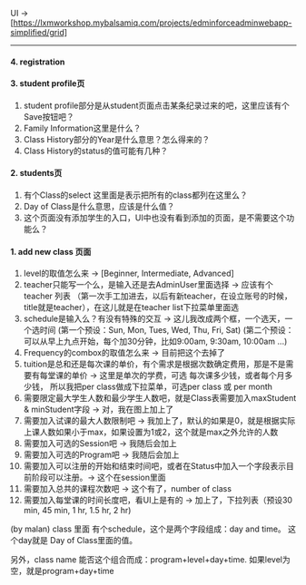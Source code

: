 UI -> [https://lxmworkshop.mybalsamiq.com/projects/edminforceadminwebapp-simplified/grid]
***

#### 4. registration


#### 3. student profile页
1. student profile部分是从student页面点击某条纪录过来的吧，这里应该有个Save按钮吧？
2. Family Information这里是什么？
3. Class History部分的Year是什么意思？怎么得来的？
4. Class History的status的值可能有几种？

#### 2. students页
1. 有个Class的select 这里面是表示把所有的class都列在这里么？
2. Day of Class是什么意思，应该是什么值？
3. 这个页面没有添加学生的入口，UI中也没有看到添加的页面，是不需要这个功能么？

#### 1. add new class 页面
1. level的取值怎么来  -> [Beginner, Intermediate, Advanced]
2. teacher只能写一个么，是输入还是去AdminUser里面选择 -> 应该有个teacher 列表 （第一次手工加进去，以后有新teacher，在设立账号的时候，title就是teacher），在这儿就是在teacher list下拉菜单里面选
3. schedule是输入么？有没有特殊的交互 -> 这儿我改成两个框，一个选天，一个选时间 (第一个预设：Sun, Mon, Tues, Wed, Thu, Fri, Sat) (第二个预设：可以从早上九点开始，每个加30分钟，比如9:00am, 9:30am, 10:00am ...)
4. Frequency的combox的取值怎么来 -> 目前把这个去掉了
5. tuition是总和还是每次课的单价，有个需求是根据次数确定费用，那是不是需要有每堂课的单价 -> 这里是单次的学费，可选 每次课多少钱，或者每个月多少钱， 所以我把per class做成下拉菜单，可选per class 或 per month
6. 需要限定最大学生人数和最少学生人数吧，就是Class表需要加入maxStudent & minStudent字段 -> 对，我在图上加上了
7. 需要加入试课的最大人数限制吧 -> 我加上了，默认的如果是0，就是根据实际上课人数如果小于max，如果设置为1或2，这个就是max之外允许的人数
8. 需要加入可选的Session吧 -> 我随后会加上
9. 需要加入可选的Program吧 -> 我随后会加上
10. 需要加入可以注册的开始和结束时间吧，或者在Status中加入一个字段表示目前阶段可以注册。-> 这个在session里面
11. 需要加入总共的课程次数吧 -> 这个有了，number of class
12. 需要加入每堂课的时间长度吧，看UI上是有的 -> 加上了，下拉列表（预设30 min, 45 min, 1 hr, 1.5 hr, 2 hr)

(by malan)
class 里面 有个schedule，这个是两个字段组成：day and time。 这个day就是 Day of Class里面的值。

另外，class name 能否这个组合而成：program+level+day+time. 如果level为空，就是program+day+time
